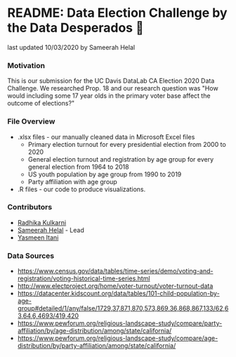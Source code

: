 # README: Data Election Challenge by the Data Desperados 🤠
 last updated 10/03/2020 by Sameerah Helal

### Motivation
This is our submission for the UC Davis DataLab CA Election 2020 Data Challenge. We researched Prop. 18 and our research question was "How would including some 17 year olds in the primary voter base affect the outcome of elections?"

### File Overview
* .xlsx files - our manually cleaned data in Microsoft Excel files
	* Primary election turnout for every presidential election from 2000 to 2020
	* General election turnout and registration by age group for every general election from 1964 to 2018
	* US youth population by age group from 1990 to 2019
	* Party affiliation with age group
* .R files - our code to produce visualizations.

### Contributors
* [Radhika Kulkarni](rrkulkarni@ucdavis.edu)
* [Sameerah Helal](shelal@ucdavis.edu) - Lead
* [Yasmeen Itani](yitani@ucdavis.edu)

### Data Sources

* https://www.census.gov/data/tables/time-series/demo/voting-and-registration/voting-historical-time-series.html
* http://www.electproject.org/home/voter-turnout/voter-turnout-data
* https://datacenter.kidscount.org/data/tables/101-child-population-by-age-group#detailed/1/any/false/1729,37,871,870,573,869,36,868,867,133/62,63,64,6,4693/419,420
* https://www.pewforum.org/religious-landscape-study/compare/party-affiliation/by/age-distribution/among/state/california/
* https://www.pewforum.org/religious-landscape-study/compare/age-distribution/by/party-affiliation/among/state/california/
